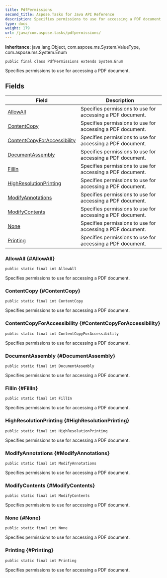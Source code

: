 ```yaml
---
title: PdfPermissions
second_title: Aspose.Tasks for Java API Reference
description: Specifies permissions to use for accessing a PDF document.
type: docs
weight: 179
url: /java/com.aspose.tasks/pdfpermissions/
---
```


**Inheritance:**
java.lang.Object, com.aspose.ms.System.ValueType, com.aspose.ms.System.Enum
```
public final class PdfPermissions extends System.Enum
```

Specifies permissions to use for accessing a PDF document.
## Fields

| Field | Description |
| --- | --- |
| [AllowAll](#AllowAll) | Specifies permissions to use for accessing a PDF document. |
| [ContentCopy](#ContentCopy) | Specifies permissions to use for accessing a PDF document. |
| [ContentCopyForAccessibility](#ContentCopyForAccessibility) | Specifies permissions to use for accessing a PDF document. |
| [DocumentAssembly](#DocumentAssembly) | Specifies permissions to use for accessing a PDF document. |
| [FillIn](#FillIn) | Specifies permissions to use for accessing a PDF document. |
| [HighResolutionPrinting](#HighResolutionPrinting) | Specifies permissions to use for accessing a PDF document. |
| [ModifyAnnotations](#ModifyAnnotations) | Specifies permissions to use for accessing a PDF document. |
| [ModifyContents](#ModifyContents) | Specifies permissions to use for accessing a PDF document. |
| [None](#None) | Specifies permissions to use for accessing a PDF document. |
| [Printing](#Printing) | Specifies permissions to use for accessing a PDF document. |
### AllowAll {#AllowAll}
```
public static final int AllowAll
```


Specifies permissions to use for accessing a PDF document.

### ContentCopy {#ContentCopy}
```
public static final int ContentCopy
```


Specifies permissions to use for accessing a PDF document.

### ContentCopyForAccessibility {#ContentCopyForAccessibility}
```
public static final int ContentCopyForAccessibility
```


Specifies permissions to use for accessing a PDF document.

### DocumentAssembly {#DocumentAssembly}
```
public static final int DocumentAssembly
```


Specifies permissions to use for accessing a PDF document.

### FillIn {#FillIn}
```
public static final int FillIn
```


Specifies permissions to use for accessing a PDF document.

### HighResolutionPrinting {#HighResolutionPrinting}
```
public static final int HighResolutionPrinting
```


Specifies permissions to use for accessing a PDF document.

### ModifyAnnotations {#ModifyAnnotations}
```
public static final int ModifyAnnotations
```


Specifies permissions to use for accessing a PDF document.

### ModifyContents {#ModifyContents}
```
public static final int ModifyContents
```


Specifies permissions to use for accessing a PDF document.

### None {#None}
```
public static final int None
```


Specifies permissions to use for accessing a PDF document.

### Printing {#Printing}
```
public static final int Printing
```


Specifies permissions to use for accessing a PDF document.

